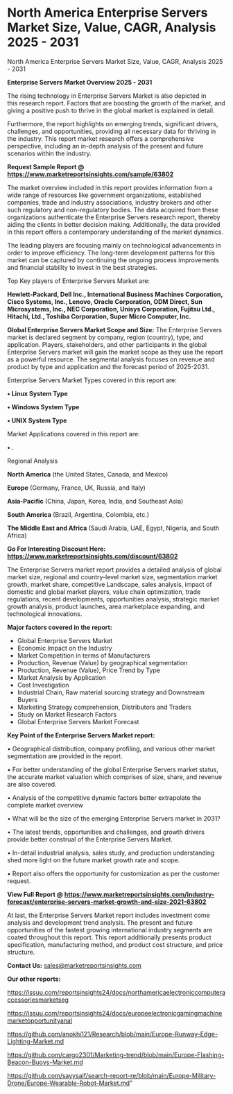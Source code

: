 # North America Enterprise Servers Market Size, Value, CAGR, Analysis 2025 - 2031
North America Enterprise Servers Market Size, Value, CAGR, Analysis 2025 - 2031

<Strong> Enterprise Servers Market Overview 2025 - 2031</strong>

The rising technology in Enterprise Servers Market is also depicted in this research report. Factors that are boosting the growth of the market, and giving a positive push to thrive in the global market is explained in detail.

Furthermore, the report highlights on emerging trends, significant drivers, challenges, and opportunities, providing all necessary data for thriving in the industry. This report market research offers a comprehensive perspective, including an in-depth analysis of the present and future scenarios within the industry.

<strong>Request Sample Report @ <a href=https://www.marketreportsinsights.com/sample/63802>https://www.marketreportsinsights.com/sample/63802</a></strong>

The market overview included in this report provides information from a wide range of resources like government organizations, established companies, trade and industry associations, industry brokers and other such regulatory and non-regulatory bodies. The data acquired from these organizations authenticate the Enterprise Servers research report, thereby aiding the clients in better decision making. Additionally, the data provided in this report offers a contemporary understanding of the market dynamics.

The leading players are focusing mainly on technological advancements in order to improve efficiency. The long-term development patterns for this market can be captured by continuing the ongoing process improvements and financial stability to invest in the best strategies.

Top Key players of Enterprise Servers Market are:

<strong>Hewlett-Packard, Dell Inc., International Business Machines Corporation, Cisco Systems, Inc., Lenovo, Oracle Corporation, ODM Direct, Sun Microsystems, Inc., NEC Corporation, Unisys Corporation, Fujitsu Ltd., Hitachi, Ltd., Toshiba Corporation, Super Micro Computer, Inc.</strong>

<strong><b>Global Enterprise Servers Market Scope and Size:</b></strong>
The Enterprise Servers market is declared segment by company, region (country), type, and application. Players, stakeholders, and other participants in the global Enterprise Servers market will gain the market scope as they use the report as a powerful resource. The segmental analysis focuses on revenue and product by type and application and the forecast period of 2025-2031.

Enterprise Servers Market Types covered in this report are:

<strong>• Linux System Type

• Windows System Type

• UNIX System Type</strong>

Market Applications covered in this report are:

<strong>• .</strong> 

Regional Analysis

<strong>North America</strong> (the United States, Canada, and Mexico)

<strong>Europe</strong> (Germany, France, UK, Russia, and Italy)

<strong>Asia-Pacific</strong> (China, Japan, Korea, India, and Southeast Asia)

<strong>South America</strong> (Brazil, Argentina, Colombia, etc.)

<strong>The Middle East and Africa</strong> (Saudi Arabia, UAE, Egypt, Nigeria, and South Africa)

<strong>Go For Interesting Discount Here: <a href=https://www.marketreportsinsights.com/discount/63802>https://www.marketreportsinsights.com/discount/63802</a></strong>

The Enterprise Servers market report provides a detailed analysis of global market size, regional and country-level market size, segmentation market growth, market share, competitive Landscape, sales analysis, impact of domestic and global market players, value chain optimization, trade regulations, recent developments, opportunities analysis, strategic market growth analysis, product launches, area marketplace expanding, and technological innovations.

<strong><b>Major factors covered in the report:</b></strong>
<ul>
  <li>Global Enterprise Servers Market </li>
  <li>Economic Impact on the Industry</li>
  <li>Market Competition in terms of Manufacturers</li>
  <li>Production, Revenue (Value) by geographical segmentation</li>
  <li>Production, Revenue (Value), Price Trend by Type</li>
  <li>Market Analysis by Application</li>
  <li>Cost Investigation</li>
  <li>Industrial Chain, Raw material sourcing strategy and Downstream Buyers</li>
  <li>Marketing Strategy comprehension, Distributors and Traders</li>
  <li>Study on Market Research Factors</li>
  <li>Global Enterprise Servers Market Forecast</li>
</ul>

<strong><b>Key Point of the Enterprise Servers Market report:</b></strong>

• Geographical distribution, company profiling, and various other market segmentation are provided in the report.

• For better understanding of the global Enterprise Servers market status, the accurate market valuation which comprises of size, share, and revenue are also covered.

• Analysis of the competitive dynamic factors better extrapolate the complete market overview

• What will be the size of the emerging Enterprise Servers market in 2031?

• The latest trends, opportunities and challenges, and growth drivers provide better construal of the Enterprise Servers Market.

• In-detail industrial analysis, sales study, and production understanding shed more light on the future market growth rate and scope.

• Report also offers the opportunity for customization as per the customer request.

<strong><b>View Full Report @ <a href=https://www.marketreportsinsights.com/industry-forecast/enterprise-servers-market-growth-and-size-2021-63802>https://www.marketreportsinsights.com/industry-forecast/enterprise-servers-market-growth-and-size-2021-63802</a></b></strong>


At last, the Enterprise Servers Market report includes investment come analysis and development trend analysis. The present and future opportunities of the fastest growing international industry segments are coated throughout this report. This report additionally presents product specification, manufacturing method, and product cost structure, and price structure.

<strong>Contact Us:</strong>
sales@marketreportsinsights.com

<strong>Our other reports:</strong>

<a href=https://issuu.com/reportsinsights24/docs/northamericaelectroniccomputeraccessoriesmarketseg>https://issuu.com/reportsinsights24/docs/northamericaelectroniccomputeraccessoriesmarketseg</a>

<a href=https://issuu.com/reportsinsights24/docs/europeelectronicgamingmachinemarketopportunityanal>https://issuu.com/reportsinsights24/docs/europeelectronicgamingmachinemarketopportunityanal</a>

<a href=https://github.com/anokhi121/Research/blob/main/Europe-Runway-Edge-Lighting-Market.md>https://github.com/anokhi121/Research/blob/main/Europe-Runway-Edge-Lighting-Market.md</a>

<a href=https://github.com/cargo2301/Marketing-trend/blob/main/Europe-Flashing-Beacon-Buoys-Market.md>https://github.com/cargo2301/Marketing-trend/blob/main/Europe-Flashing-Beacon-Buoys-Market.md</a>

<a href=https://github.com/sayysaif/search-report-re/blob/main/Europe-Military-Drone/Europe-Wearable-Robot-Market.md>https://github.com/sayysaif/search-report-re/blob/main/Europe-Military-Drone/Europe-Wearable-Robot-Market.md</a>"
